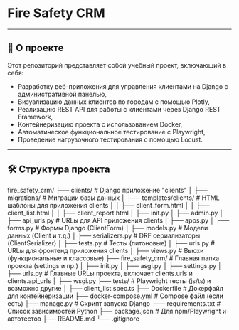 # Fire Safety CRM

---

## 🧾 О проекте

Этот репозиторий представляет собой учебный проект, включающий в себя:

- Разработку веб-приложения для управления клиентами на Django с административной панелью,  
- Визуализацию данных клиентов по городам с помощью Plotly,  
- Реализацию REST API для работы с клиентами через Django REST Framework,  
- Контейнеризацию проекта с использованием Docker,  
- Автоматическое функциональное тестирование с Playwright,  
- Проведение нагрузочного тестирования с помощью Locust.

---

## 🛠 Структура проекта

fire_safety_crm/
├── clients/ # Django приложение "clients"
│ ├── migrations/ # Миграции базы данных
│ ├── templates/clients/ # HTML шаблоны для приложения clients
│ │ ├── client_form.html
│ │ ├── client_list.html
│ │ ├── client_report.html
│ ├── init.py
│ ├── admin.py
│ ├── api_urls.py # URLы для API приложения clients
│ ├── apps.py
│ ├── forms.py # Формы Django (ClientForm)
│ ├── models.py # Модели данных (Client и т.д.)
│ ├── serializers.py # DRF сериализаторы (ClientSerializer)
│ ├── tests.py # Тесты (питоновые)
│ ├── urls.py # URLы для фронтенд приложения clients
│ ├── views.py # Вьюхи (функциональные и классовые)
├── fire_safety_crm/ # Главная папка проекта (settings и пр.)
│ ├── init.py
│ ├── asgi.py
│ ├── settings.py
│ ├── urls.py # Главные URLы проекта, включает clients.urls и clients.api_urls
│ ├── wsgi.py
├── tests/ # Playwright тесты (js/ts) и возможно другие
│ ├── client_list.spec.ts
├── Dockerfile # Докерфайл для контейнеризации
├── docker-compose.yml # Compose файл (если есть)
├── manage.py # Скрипт запуска Django
├── requirements.txt # Список зависимостей Python
├── package.json # Для npm/Playwright и автотестов
├── README.md
└── .gitignore
